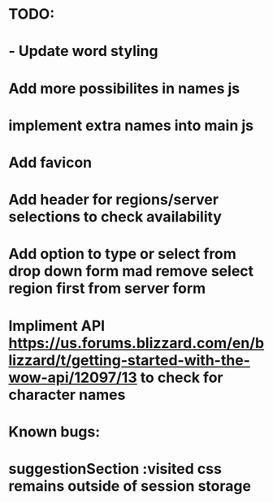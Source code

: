 # TODO: 
# - Update word styling
# Add more possibilites in names js
# implement extra names into main js
# Add favicon
# Add header for regions/server selections to check availability
# Add option to type or select from drop down form mad remove select region first from server form
# Impliment API https://us.forums.blizzard.com/en/blizzard/t/getting-started-with-the-wow-api/12097/13 to check for character names


# Known bugs:
# suggestionSection :visited css remains outside of session storage
